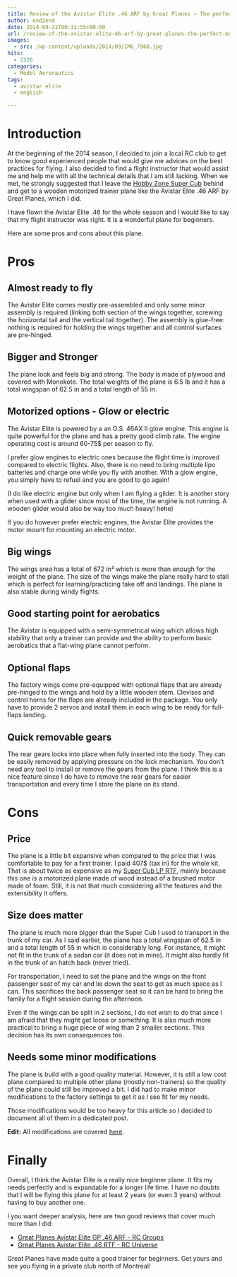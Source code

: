 ```yaml
---
title: Review of the Avistar Elite .46 ARF by Great Planes – The perfect motorized trainer for beginners
author: end2end
date: 2014-09-21T00:31:55+00:00
url: /review-of-the-avistar-elite-46-arf-by-great-planes-the-perfect-motorized-trainer-for-beginners/
images:
  - src: /wp-content/uploads/2014/09/IMG_7968.jpg
hits:
  - 2326
categories:
  - Model Aeronautics
tags:
  - avistar elite
  - english

---
```

# Introduction

At the beginning of the 2014 season, I decided to join a local RC club to get to know good experienced people that would give me advices on the best practices for flying. I also decided to find a flight instructor that would assist me and help me with all the technical details that I am still lacking. When we met, he strongly suggested that I leave the [Hobby Zone Super Cub](/tag/super-cub/) behind and get to a wooden motorized trainer plane like the Avistar Elite .46 ARF by Great Planes, which I did.

I have flown the Avistar Elite .46 for the whole season and I would like to say that my flight instructor was right. It is a wonderful plane for beginners.

Here are some pros and cons about this plane.

# Pros

## Almost ready to fly

The Avistar Elite comes mostly pre-assembled and only some minor assembly is required (linking both section of the wings together, screwing the horizontal tail and the vertical tail together). The assembly is glue-free: nothing is required for holding the wings together and all control surfaces are pre-hinged.

## Bigger and Stronger

The plane look and feels big and strong. The body is made of plywood and covered with Monokote. The total weights of the plane is 6.5 lb and it has a total wingspan of 62.5 in and a total length of 55 in.

## Motorized options - Glow or electric

The Avistar Elite is powered by a an O.S. 46AX II glow engine. This engine is quite powerful for the plane and has a pretty good climb rate. The engine operating cost is around 60-75$ per season to fly.

I prefer glow engines to electric ones because the flight time is improved compared to electric flights. Also, there is no need to bring multiple lipo batteries and charge one while you fly with another. With a glow engine, you simply have to refuel and you are good to go again!

(I do like electric engine but only when I am flying a glider. It is another story when used with a glider since most of the time, the engine is not running. A wooden glider would also be way too much heavy! hehe)

If you do however prefer electric engines, the Avistar Elite provides the motor mount for mounting an electric motor.

## Big wings

The wings area has a total of 672 in² which is more than enough for the weight of the plane. The size of the wings make the plane really hard to stall which is perfect for learning/practicing take off and landings. The plane is also stable during windy flights.

## Good starting point for aerobatics

The Avistar is equipped with a semi-symmetrical wing which allows high stability that only a trainer can provide and the ability to perform basic aerobatics that a flat-wing plane cannot perform.

## Optional flaps

The factory wings come pre-equipped with optional flaps that are already pre-hinged to the wings and hold by a little wooden stem. Clevises and control horns for the flaps are already included in the package. You only have to provide 2 servos and install them in each wing to be ready for full-flaps landing.

## Quick removable gears

The rear gears locks into place when fully inserted into the body. They can be easily removed by applying pressure on the lock mechanism. You don't need any tool to install or remove the gears from the plane. I think this is a nice feature since I do have to remove the rear gears for easier transportation and every time I store the plane on its stand.

# Cons

## Price

The plane is a little bit expansive when compared to the price that I was comfortable to pay for a first trainer. I paid 407$ (tax in) for the whole kit. That is about twice as expensive as my [Super Cub LP RTF](/tag/super-cub/), mainly because this one is a motorized plane made of wood instead of a brushed motor made of foam. Still, it is not that much considering all the features and the extensibility it offers.

## Size does matter

The plane is much more bigger than the Super Cub I used to transport in the trunk of my car. As I said earlier, the plane has a total wingspan of 62.5 in and a total length of 55 in which is considerably long. For instance, it might not fit in the trunk of a sedan car (it does not in mine). It might also hardly fit in the trunk of an hatch back (never tried).

For transportation, I need to set the plane and the wings on the front passenger seat of my car and lie down the seat to get as much space as I can. This sacrifices the back passenger seat so it can be hard to bring the family for a flight session during the afternoon.

Even if the wings can be split in 2 sections, I do not wish to do that since I am afraid that they might get loose or something. It is also much more practical to bring a huge piece of wing than 2 smaller sections. This decision has its own consequences too.

## Needs some minor modifications

The plane is build with a good quality material. However, it is still a low cost plane compared to multiple other plane (mostly non-trainers) so the quality of the plane could still be improved a bit. I did had to make minor modifications to the factory settings to get it as I see fit for my needs.

Those modifications would be too heavy for this article so I decided to document all of them in a dedicated post.

**Edit:** All modifications are covered [here](/recommended-modifications-to-the-avistar-elite-46-arf-by-great-planes/).

# Finally

Overall, I think the Avistar Elite is a really nice beginner plane. It fits my needs perfectly and is expandable for a longer life time. I have no doubts that I will be flying this plane for at least 2 years (or even 3 years) without having to buy another one.

I you want deeper analysis, here are two good reviews that cover much more than I did:

* [Great Planes Avistar Elite GP .46 ARF - RC Groups](http://www.rcgroups.com/forums/showthread.php?t=1739507)
* [Great Planes Avistar Elite .46 RTF - RC Universe](http://www.rcuniverse.com/magazine/article_display.cfm?article_id=1469)

Great Planes have made quite a good trainer for beginners. Get yours and see you flying in a private club north of Montreal!

